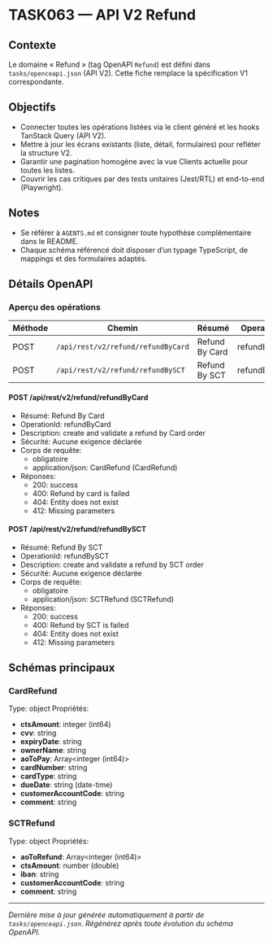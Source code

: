 # TASK063 — API V2 Refund

## Contexte
Le domaine « Refund » (tag OpenAPI `Refund`) est défini dans `tasks/openceapi.json` (API V2). Cette fiche remplace la spécification V1 correspondante.

## Objectifs
- Connecter toutes les opérations listées via le client généré et les hooks TanStack Query (API V2).
- Mettre à jour les écrans existants (liste, détail, formulaires) pour refléter la structure V2.
- Garantir une pagination homogène avec la vue Clients actuelle pour toutes les listes.
- Couvrir les cas critiques par des tests unitaires (Jest/RTL) et end-to-end (Playwright).

## Notes
- Se référer à `AGENTS.md` et consigner toute hypothèse complémentaire dans le README.
- Chaque schéma référencé doit disposer d’un typage TypeScript, de mappings et des formulaires adaptés.

## Détails OpenAPI

### Aperçu des opérations

| Méthode | Chemin | Résumé | OperationId |
| --- | --- | --- | --- |
| POST | `/api/rest/v2/refund/refundByCard` | Refund By Card | refundByCard |
| POST | `/api/rest/v2/refund/refundBySCT` | Refund By SCT | refundBySCT |

#### POST /api/rest/v2/refund/refundByCard

- Résumé: Refund By Card
- OperationId: refundByCard
- Description: create and validate a refund by Card order
- Sécurité: Aucune exigence déclarée
- Corps de requête:
  - obligatoire
  - application/json: CardRefund (CardRefund)
- Réponses:
  - 200: success
  - 400: Refund by card is failed
  - 404: Entity does not exist
  - 412: Missing parameters

#### POST /api/rest/v2/refund/refundBySCT

- Résumé: Refund By SCT
- OperationId: refundBySCT
- Description: create and validate a refund by SCT order
- Sécurité: Aucune exigence déclarée
- Corps de requête:
  - obligatoire
  - application/json: SCTRefund (SCTRefund)
- Réponses:
  - 200: success
  - 400: Refund by SCT is failed
  - 404: Entity does not exist
  - 412: Missing parameters

## Schémas principaux

### CardRefund
Type: object
Propriétés:
- **ctsAmount**: integer (int64)
- **cvv**: string
- **expiryDate**: string
- **ownerName**: string
- **aoToPay**: Array<integer (int64)>
- **cardNumber**: string
- **cardType**: string
- **dueDate**: string (date-time)
- **customerAccountCode**: string
- **comment**: string

### SCTRefund
Type: object
Propriétés:
- **aoToRefund**: Array<integer (int64)>
- **ctsAmount**: number (double)
- **iban**: string
- **customerAccountCode**: string
- **comment**: string

---

_Dernière mise à jour générée automatiquement à partir de `tasks/openceapi.json`. Régénérez après toute évolution du schéma OpenAPI._
